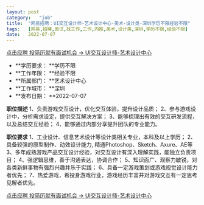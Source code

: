 ```yaml
---
layout:	post
category:	"job"
title:	"网易招聘：UI交互设计师-艺术设计中心-美术-设计类-深圳学历不限经验不限"
tags:	[网易,招聘,面试,找工作,工作,内推,美术,设计类,深圳,学历不限,经验不限]
date:	2022-07-07
---
```


[点击应聘 投简历就有面试机会 -> UI交互设计师-艺术设计中心](http://mobile.bole.netease.com/bole/boleDetail?id=30522&employeeId=346f03c3cda5f04c&key=all)



- **学历要求： **学历不限
- **工作年限： **经验不限
- **所属部门： **艺术设计中心
- **工作城市： **深圳
- **发布日期： **2022-07-07



**职位描述**
1、负责游戏交互设计，优化交互体验，提升设计品质；
2、参与游戏设计中，分析需求设定，提供交互解决方案；
3、能够梳理出有效的交互研发流程，以及总结交互经验；
4、能够通过内部分享提升团队的专业能力。



**职位要求**
1、工业设计、信息艺术设计等设计类相关专业，本科及以上学历；
2、具备较强的原型制作、动效设计能力, 精通Photoshop、Sketch、Axure、AE等
3、多年成熟游戏产品交互设计经验，对交互设计有深入理解实践，能独立负责项目；
4、强逻辑思维，善于沟通表达，协调合作；
5、知识面广、观察力敏锐，对各类新鲜事物有强烈兴趣并乐于实践；
6、具备一定游戏策划或游戏视觉设计能力者优先；
7、热爱游戏，希投身游戏行业，游戏经历丰富并对游戏交互有一定思考见解者优先。



[点击应聘 投简历就有面试机会 -> UI交互设计师-艺术设计中心](http://mobile.bole.netease.com/bole/boleDetail?id=30522&employeeId=346f03c3cda5f04c&key=all)